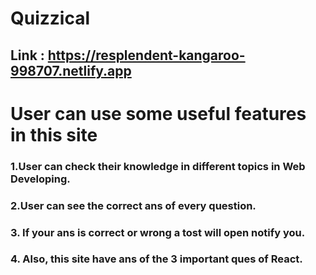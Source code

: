 # Quizzical 
## Link : https://resplendent-kangaroo-998707.netlify.app

# User can use some useful features in this site
### 1.User can check their knowledge in different topics in Web Developing.

### 2.User can see the correct ans of every question.

### 3. If your ans is correct  or wrong a tost will open notify you.

### 4. Also, this site have ans of the 3 important ques of React.


